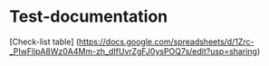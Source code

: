 # Test-documentation

[Check-list table] (https://docs.google.com/spreadsheets/d/1Zrc-_PIwFlipA8Wz0A4Mm-zh_dIfUvrZgFJ0ysPOQ7s/edit?usp=sharing)

